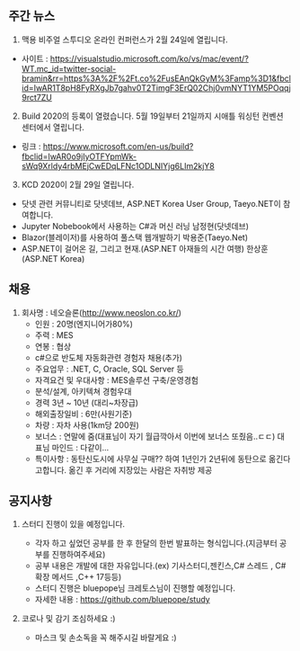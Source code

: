 ## 주간 뉴스 

1. 맥용 비주얼 스투디오 온라인 컨퍼런스가 2월 24일에 열립니다.
 - 사이트 : https://visualstudio.microsoft.com/ko/vs/mac/event/?WT.mc_id=twitter-social-bramin&rr=https%3A%2F%2Ft.co%2FusEAnQkGyM%3Famp%3D1&fbclid=IwAR1T8pH8FyRXgJb7gahv0T2TimgF3ErQ02Chj0vmNYT1YM5POqqj9rct7ZU

2. Build 2020의 등록이 열렸습니다. 5월 19일부터 21일까지 시애틀 워싱턴 컨벤션 센터에서 열립니다.
 - 링크 : https://www.microsoft.com/en-us/build?fbclid=IwAR0o9jIyOTFYpmWk-sWq9Xrldy4rbMEjCwEDqLFNc1ODLNIYjg6LIm2kjY8

3. KCD 2020이 2월 29일 열립니다.
 - 닷넷 관련 커뮤니티로 닷넷데브, ASP.NET Korea User Group, Taeyo.NET이 참여합니다.
 - Jupyter Nobebook에서 사용하는 C#과 머신 러닝 남정현(닷넷데브)
 - Blazor(블레이저)를 사용하여 풀스택 웹개발하기 박용준(Taeyo.Net)
 - ASP.NET이 걸어온 길, 그리고 현재.(ASP.NET 아재들의 시간 여행) 한상훈(ASP.NET Korea)
 

## 채용
1. 회사명 : 네오슬론(http://www.neoslon.co.kr/)
    - 인원 : 20명(엔지니어가80%)
    - 주력 : MES
    - 연봉 : 협상
    - c#으로 반도체 자동화관련 경험자 채용(추가)
    - 주요업무 : .NET, C, Oracle, SQL Server 등
    - 자격요건 및 우대사항 : MES솔루션 구축/운영경험
    - 분석/설계, 아키텍쳐 경험우대
    - 경력 3년 ~ 10년 (대리~차장급)
    - 해외출장일비 : 6만(사원기준)
    - 차량 : 자차 사용(1km당 200원)
    - 보너스 : 연말에 줌(대표님이 자기 월급깍아서 이번에 보너스 또줬음..ㄷㄷ) 대표님 마인드 : 다같이...
    - 특이사항 : 동탄신도시에 사무실 구매?? 하여 1년인가 2년뒤에 동탄으로 옮긴다고합니다. 옮긴 후 거리에 지장있는 사람은 자취방 제공
    
## 공지사항
1. 스터디 진행이 있을 예정입니다. 
   - 각자 하고 싶었던 공부를 한 후 한달의 한번 발표하는 형식입니다.(지금부터 공부를 진행하여주세요)
   - 공부 내용은 개발에 대한 자유입니다.(ex) 기사스터디,젠킨스,C# 스레드 , C# 확장 메서드 ,C++ 17등등)
   - 스터디 진행은 bluepope님 크레토스님이 진행할 예정입니다.
   - 자세한 내용 : https://github.com/bluepope/study

2. 코로나 및 감기 조심하세요 :)
   - 마스크 및 손소독을 꼭 해주시길 바랄게요 :)
   
